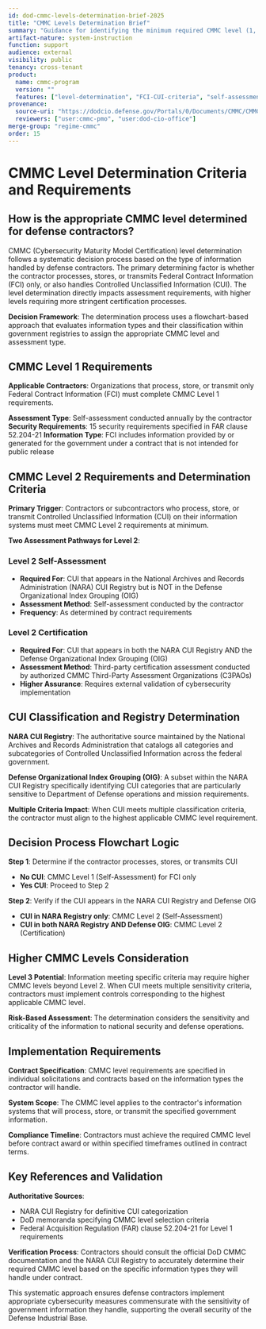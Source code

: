 ```yaml
---
id: dod-cmmc-levels-determination-brief-2025
title: "CMMC Levels Determination Brief"
summary: "Guidance for identifying the minimum required CMMC level (1, 2, or 3) based on the types of information handled (FCI, CUI, Defense-OIG CUI), including distinctions between self-assessment and certification requirements"
artifact-nature: system-instruction
function: support
audience: external
visibility: public
tenancy: cross-tenant
product:
  name: cmmc-program
  version: ""
  features: ["level-determination", "FCI-CUI-criteria", "self-assessment-vs-certification", "defense-OIG-CUI"]
provenance:
  source-uri: "https://dodcio.defense.gov/Portals/0/Documents/CMMC/CMMC-LevelsDeterminationBrief.pdf"
  reviewers: ["user:cmmc-pmo", "user:dod-cio-office"]
merge-group: "regime-cmmc"
order: 15
---
```

# CMMC Level Determination Criteria and Requirements

## How is the appropriate CMMC level determined for defense contractors?

CMMC (Cybersecurity Maturity Model Certification) level determination follows a systematic decision process based on the type of information handled by defense contractors. The primary determining factor is whether the contractor processes, stores, or transmits Federal Contract Information (FCI) only, or also handles Controlled Unclassified Information (CUI). The level determination directly impacts assessment requirements, with higher levels requiring more stringent certification processes.

**Decision Framework**: The determination process uses a flowchart-based approach that evaluates information types and their classification within government registries to assign the appropriate CMMC level and assessment type.

## CMMC Level 1 Requirements

**Applicable Contractors**: Organizations that process, store, or transmit only Federal Contract Information (FCI) must complete CMMC Level 1 requirements.

**Assessment Type**: Self-assessment conducted annually by the contractor
**Security Requirements**: 15 security requirements specified in FAR clause 52.204-21
**Information Type**: FCI includes information provided by or generated for the government under a contract that is not intended for public release

## CMMC Level 2 Requirements and Determination Criteria

**Primary Trigger**: Contractors or subcontractors who process, store, or transmit Controlled Unclassified Information (CUI) on their information systems must meet CMMC Level 2 requirements at minimum.

**Two Assessment Pathways for Level 2**:

### Level 2 Self-Assessment

- **Required For**: CUI that appears in the National Archives and Records Administration (NARA) CUI Registry but is NOT in the Defense Organizational Index Grouping (OIG)
- **Assessment Method**: Self-assessment conducted by the contractor
- **Frequency**: As determined by contract requirements

### Level 2 Certification

- **Required For**: CUI that appears in both the NARA CUI Registry AND the Defense Organizational Index Grouping (OIG)
- **Assessment Method**: Third-party certification assessment conducted by authorized CMMC Third-Party Assessment Organizations (C3PAOs)
- **Higher Assurance**: Requires external validation of cybersecurity implementation

## CUI Classification and Registry Determination

**NARA CUI Registry**: The authoritative source maintained by the National Archives and Records Administration that catalogs all categories and subcategories of Controlled Unclassified Information across the federal government.

**Defense Organizational Index Grouping (OIG)**: A subset within the NARA CUI Registry specifically identifying CUI categories that are particularly sensitive to Department of Defense operations and mission requirements.

**Multiple Criteria Impact**: When CUI meets multiple classification criteria, the contractor must align to the highest applicable CMMC level requirement.

## Decision Process Flowchart Logic

**Step 1**: Determine if the contractor processes, stores, or transmits CUI

- **No CUI**: CMMC Level 1 (Self-Assessment) for FCI only
- **Yes CUI**: Proceed to Step 2

**Step 2**: Verify if the CUI appears in the NARA CUI Registry and Defense OIG

- **CUI in NARA Registry only**: CMMC Level 2 (Self-Assessment)
- **CUI in both NARA Registry AND Defense OIG**: CMMC Level 2 (Certification)

## Higher CMMC Levels Consideration

**Level 3 Potential**: Information meeting specific criteria may require higher CMMC levels beyond Level 2. When CUI meets multiple sensitivity criteria, contractors must implement controls corresponding to the highest applicable CMMC level.

**Risk-Based Assessment**: The determination considers the sensitivity and criticality of the information to national security and defense operations.

## Implementation Requirements

**Contract Specification**: CMMC level requirements are specified in individual solicitations and contracts based on the information types the contractor will handle.

**System Scope**: The CMMC level applies to the contractor's information systems that will process, store, or transmit the specified government information.

**Compliance Timeline**: Contractors must achieve the required CMMC level before contract award or within specified timeframes outlined in contract terms.

## Key References and Validation

**Authoritative Sources**:

- NARA CUI Registry for definitive CUI categorization
- DoD memoranda specifying CMMC level selection criteria
- Federal Acquisition Regulation (FAR) clause 52.204-21 for Level 1 requirements

**Verification Process**: Contractors should consult the official DoD CMMC documentation and the NARA CUI Registry to accurately determine their required CMMC level based on the specific information types they will handle under contract.

This systematic approach ensures defense contractors implement appropriate cybersecurity measures commensurate with the sensitivity of government information they handle, supporting the overall security of the Defense Industrial Base.
